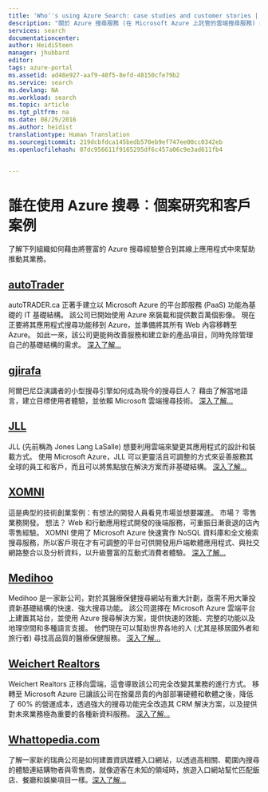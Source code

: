 ```yaml
---
title: 'Who''s using Azure Search: case studies and customer stories | Microsoft Docs'
description: "關於 Azure 搜尋服務 (在 Microsoft Azure 上託管的雲端搜尋服務) 的案例研究和客戶案例。"
services: search
documentationcenter: 
author: HeidiSteen
manager: jhubbard
editor: 
tags: azure-portal
ms.assetid: ad48e927-aaf9-48f5-8efd-48150cfe79b2
ms.service: search
ms.devlang: NA
ms.workload: search
ms.topic: article
ms.tgt_pltfrm: na
ms.date: 08/29/2016
ms.author: heidist
translationtype: Human Translation
ms.sourcegitcommit: 219dcbfdca145bedb570eb9ef747ee00cc0342eb
ms.openlocfilehash: 07dc956611f9165295df6c457a06c9e3ad611fb4


---
```

# <a name="whos-using-azure-search-case-studies-and-customer-stories"></a>誰在使用 Azure 搜尋︰個案研究和客戶案例
了解下列組織如何藉由將豐富的 Azure 搜尋經驗整合到其線上應用程式中來幫助推動其業務。

## <a name="autotraderhttpscustomersmicrosoftcompagescustomerstoryaspxrecid18596"></a>[autoTrader](https://customers.microsoft.com/Pages/CustomerStory.aspx?recid=18596)
autoTRADER.ca 正著手建立以 Microsoft Azure 的平台即服務 (PaaS) 功能為基礎的 IT 基礎結構。 該公司已開始使用 Azure 來裝載和提供數百萬個影像。 現在正要將其應用程式搜尋功能移到 Azure，並準備將其所有 Web 內容移轉至 Azure。 如此一來，該公司更能夠改善服務和建立新的產品項目，同時免除管理自己的基礎結構的需求。 [深入了解...](https://customers.microsoft.com/Pages/CustomerStory.aspx?recid=18596)

## <a name="gjirafahttpscustomersmicrosoftcompagescustomerstoryaspxrecid18633"></a>[gjirafa](https://customers.microsoft.com/Pages/CustomerStory.aspx?recid=18633)
阿爾巴尼亞演講者的小型搜尋引擎如何成為現今的搜尋巨人？ 藉由了解當地語言，建立目標使用者體驗，並依賴 Microsoft 雲端搜尋技術。 [深入了解...](https://customers.microsoft.com/Pages/CustomerStory.aspx?recid=18633)

## <a name="jllhttpscustomersmicrosoftcompagescustomerstoryaspxrecid18662"></a>[JLL](https://customers.microsoft.com/Pages/CustomerStory.aspx?recid=18662)
JLL (先前稱為 Jones Lang LaSalle) 想要利用雲端來變更其應用程式的設計和裝載方式。 使用 Microsoft Azure，JLL 可以更靈活且可調整的方式來妥善服務其全球的員工和客戶，而且可以將焦點放在解決方案而非基礎結構。 [深入了解...](https://customers.microsoft.com/Pages/CustomerStory.aspx?recid=18662)

## <a name="xomnihttpscustomersmicrosoftcompagescustomerstoryaspxrecid18667"></a>[XOMNI](https://customers.microsoft.com/Pages/CustomerStory.aspx?recid=18667)
這是典型的技術創業案例：有想法的開發人員看見市場並想要躍進。 市場？ 零售業務開發。 想法？ Web 和行動應用程式開發的後端服務，可重振日漸衰退的店內零售經驗。 XOMNI 使用了 Microsoft Azure 快速實作 NoSQL 資料庫和全文檢索搜尋服務，所以客戶現在才有可調整的平台可供開發用戶端軟體應用程式、與社交網路整合以及分析資料，以升級豐富的互動式消費者體驗。 [深入了解...](https://customers.microsoft.com/Pages/CustomerStory.aspx?recid=18667)

## <a name="medihoohttpscustomersmicrosoftcompagescustomerstoryaspxrecid19540"></a>[Medihoo](https://customers.microsoft.com/Pages/CustomerStory.aspx?recid=19540)
Medihoo 是一家新公司，對於其醫療保健搜尋網站有重大計劃，亟需不用大筆投資新基礎結構的快速、強大搜尋功能。 該公司選擇在 Microsoft Azure 雲端平台上建置其站台，並使用 Azure 搜尋解決方案，提供快速的效能、完整的功能以及地理空間和多種語言支援。 他們現在可以幫助世界各地的人 (尤其是移居國外者和旅行者) 尋找高品質的醫療保健服務。 [深入了解...](https://customers.microsoft.com/Pages/CustomerStory.aspx?recid=19540)

## <a name="weichert-realtorshttpscustomersmicrosoftcompagescustomerstoryaspxrecid21252"></a>[Weichert Realtors](https://customers.microsoft.com/Pages/CustomerStory.aspx?recid=21252)
Weichert Realtors 正移向雲端，這會導致該公司完全改變其業務的進行方式。 移轉至 Microsoft Azure 已讓該公司在捨棄昂貴的內部部署硬體和軟體之後，降低了 60% 的營運成本，透過強大的搜尋功能完全改造其 CRM 解決方案，以及提供對未來業務極為重要的各種新資料服務。 [深入了解...](https://customers.microsoft.com/Pages/CustomerStory.aspx?recid=21252)

## <a name="whattopediacomsearch-dev-case-study-whattopediamd"></a>[Whattopedia.com](search-dev-case-study-whattopedia.md)
了解一家新的瑞典公司是如何建置資訊媒體入口網站，以透過高相關、範圍內搜尋的體驗連結購物者與零售商，就像遊客在未知的領域時，旅遊入口網站幫忙匹配飯店、餐廳和娛樂項目一樣。[深入了解...](search-dev-case-study-whattopedia.md)

<!--Image References -- here for future reference. Had to -->
[1]: ./media/search-case-studies/autotrader_m.png
[2]: ./media/search-case-studies/gjirafa_m.png
[3]: ./media/search-case-studies/JLL_m.png
[4]: ./media/search-case-studies/medihoo_m.png
[5]: ./media/search-case-studies/weichert_m.png
[xomni]: ./media/search-case-studies/xomni_m.png



<!--HONumber=Nov16_HO3-->



